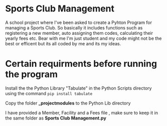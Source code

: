 # Sports Club Management
A school project where I've been asked to create a Pyhton Program for managing a Sports Club.
So basically it includes functions such as registering a new member, auto assigning them codes, calculating their yearly fees etc.
Bear with me I'm just student and my code might not be the best or efficent but its all coded by me and its my ideas.

# Certain requirments before running the program
Install the the Python Library "Tabulate" in the Python Scripts directory using the command ```pip install tabulate```

Copy the folder **_projectmodules** to the Python Lib directory

I have provided a Member, Facility and a Fees file , make sure to keep it in the same folder as **Sports Club Management.py**


